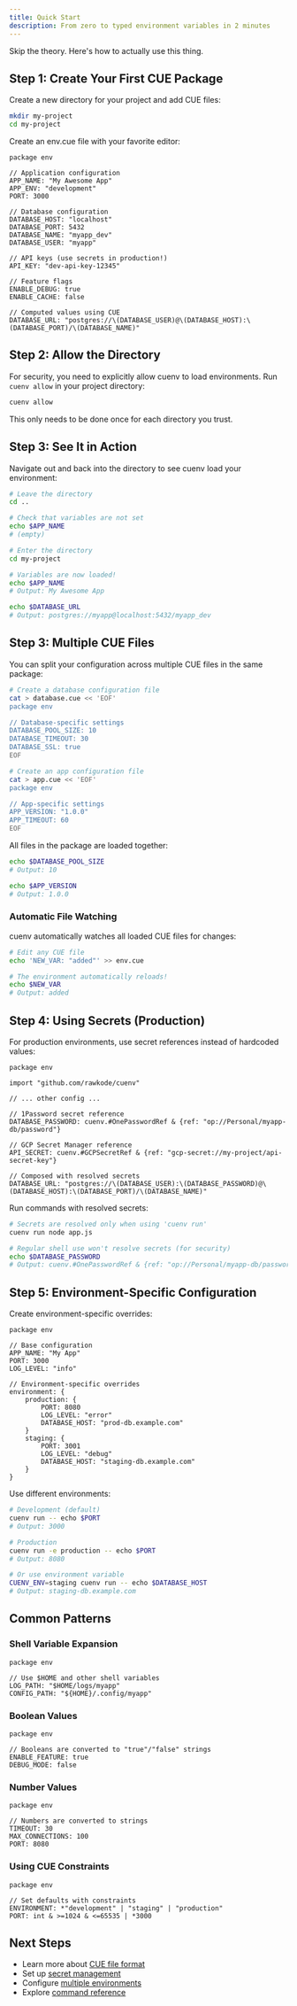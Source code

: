 ```yaml
---
title: Quick Start
description: From zero to typed environment variables in 2 minutes
---
```


Skip the theory. Here's how to actually use this thing.

## Step 1: Create Your First CUE Package

Create a new directory for your project and add CUE files:

```bash
mkdir my-project
cd my-project
```

Create an env.cue file with your favorite editor:

```cue title="env.cue"
package env

// Application configuration
APP_NAME: "My Awesome App"
APP_ENV: "development"
PORT: 3000

// Database configuration
DATABASE_HOST: "localhost"
DATABASE_PORT: 5432
DATABASE_NAME: "myapp_dev"
DATABASE_USER: "myapp"

// API keys (use secrets in production!)
API_KEY: "dev-api-key-12345"

// Feature flags
ENABLE_DEBUG: true
ENABLE_CACHE: false

// Computed values using CUE
DATABASE_URL: "postgres://\(DATABASE_USER)@\(DATABASE_HOST):\(DATABASE_PORT)/\(DATABASE_NAME)"
```

## Step 2: Allow the Directory

For security, you need to explicitly allow cuenv to load environments. Run `cuenv allow` in your project directory:

```bash
cuenv allow
```

This only needs to be done once for each directory you trust.

## Step 3: See It in Action

Navigate out and back into the directory to see cuenv load your environment:

```bash
# Leave the directory
cd ..

# Check that variables are not set
echo $APP_NAME
# (empty)

# Enter the directory
cd my-project

# Variables are now loaded!
echo $APP_NAME
# Output: My Awesome App

echo $DATABASE_URL
# Output: postgres://myapp@localhost:5432/myapp_dev
```

## Step 3: Multiple CUE Files

You can split your configuration across multiple CUE files in the same package:

```bash
# Create a database configuration file
cat > database.cue << 'EOF'
package env

// Database-specific settings
DATABASE_POOL_SIZE: 10
DATABASE_TIMEOUT: 30
DATABASE_SSL: true
EOF

# Create an app configuration file
cat > app.cue << 'EOF'
package env

// App-specific settings
APP_VERSION: "1.0.0"
APP_TIMEOUT: 60
EOF
```

All files in the package are loaded together:

```bash
echo $DATABASE_POOL_SIZE
# Output: 10

echo $APP_VERSION
# Output: 1.0.0
```

### Automatic File Watching

cuenv automatically watches all loaded CUE files for changes:

```bash
# Edit any CUE file
echo 'NEW_VAR: "added"' >> env.cue

# The environment automatically reloads!
echo $NEW_VAR
# Output: added
```

## Step 4: Using Secrets (Production)

For production environments, use secret references instead of hardcoded values:

```cue
package env

import "github.com/rawkode/cuenv"

// ... other config ...

// 1Password secret reference
DATABASE_PASSWORD: cuenv.#OnePasswordRef & {ref: "op://Personal/myapp-db/password"}

// GCP Secret Manager reference
API_SECRET: cuenv.#GCPSecretRef & {ref: "gcp-secret://my-project/api-secret-key"}

// Composed with resolved secrets
DATABASE_URL: "postgres://\(DATABASE_USER):\(DATABASE_PASSWORD)@\(DATABASE_HOST):\(DATABASE_PORT)/\(DATABASE_NAME)"
```

Run commands with resolved secrets:

```bash
# Secrets are resolved only when using 'cuenv run'
cuenv run node app.js

# Regular shell use won't resolve secrets (for security)
echo $DATABASE_PASSWORD
# Output: cuenv.#OnePasswordRef & {ref: "op://Personal/myapp-db/password"}
```

## Step 5: Environment-Specific Configuration

Create environment-specific overrides:

```cue
package env

// Base configuration
APP_NAME: "My App"
PORT: 3000
LOG_LEVEL: "info"

// Environment-specific overrides
environment: {
    production: {
        PORT: 8080
        LOG_LEVEL: "error"
        DATABASE_HOST: "prod-db.example.com"
    }
    staging: {
        PORT: 3001
        LOG_LEVEL: "debug"
        DATABASE_HOST: "staging-db.example.com"
    }
}
```

Use different environments:

```bash
# Development (default)
cuenv run -- echo $PORT
# Output: 3000

# Production
cuenv run -e production -- echo $PORT
# Output: 8080

# Or use environment variable
CUENV_ENV=staging cuenv run -- echo $DATABASE_HOST
# Output: staging-db.example.com
```

## Common Patterns

### Shell Variable Expansion

```cue
package env

// Use $HOME and other shell variables
LOG_PATH: "$HOME/logs/myapp"
CONFIG_PATH: "${HOME}/.config/myapp"
```

### Boolean Values

```cue
package env

// Booleans are converted to "true"/"false" strings
ENABLE_FEATURE: true
DEBUG_MODE: false
```

### Number Values

```cue
package env

// Numbers are converted to strings
TIMEOUT: 30
MAX_CONNECTIONS: 100
PORT: 8080
```

### Using CUE Constraints

```cue
package env

// Set defaults with constraints
ENVIRONMENT: *"development" | "staging" | "production"
PORT: int & >=1024 & <=65535 | *3000
```

## Next Steps

- Learn more about [CUE file format](/guides/cue-format/)
- Set up [secret management](/guides/secrets/)
- Configure [multiple environments](/guides/environments/)
- Explore [command reference](/reference/commands/)
